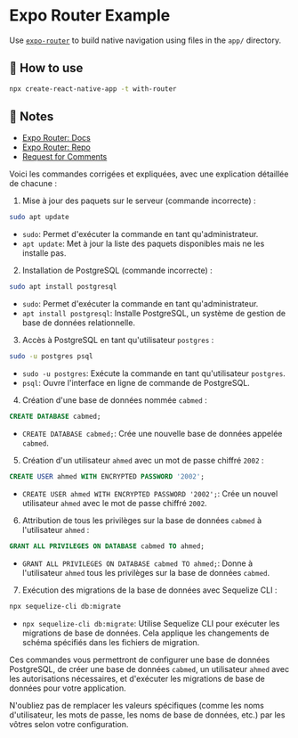 # Expo Router Example

Use [`expo-router`](https://expo.github.io/router) to build native navigation using files in the `app/` directory.

## 🚀 How to use

```sh
npx create-react-native-app -t with-router
```

## 📝 Notes

- [Expo Router: Docs](https://expo.github.io/router)
- [Expo Router: Repo](https://github.com/expo/router)
- [Request for Comments](https://github.com/expo/router/discussions/1)
 
Voici les commandes corrigées et expliquées, avec une explication détaillée de chacune :

1. Mise à jour des paquets sur le serveur (commande incorrecte) :
```bash
sudo apt update
```
- `sudo`: Permet d'exécuter la commande en tant qu'administrateur.
- `apt update`: Met à jour la liste des paquets disponibles mais ne les installe pas.

2. Installation de PostgreSQL (commande incorrecte) :
```bash
sudo apt install postgresql
```
- `sudo`: Permet d'exécuter la commande en tant qu'administrateur.
- `apt install postgresql`: Installe PostgreSQL, un système de gestion de base de données relationnelle.

3. Accès à PostgreSQL en tant qu'utilisateur `postgres` :
```bash
sudo -u postgres psql
```
- `sudo -u postgres`: Exécute la commande en tant qu'utilisateur `postgres`.
- `psql`: Ouvre l'interface en ligne de commande de PostgreSQL.

4. Création d'une base de données nommée `cabmed` :
```sql
CREATE DATABASE cabmed;
```
- `CREATE DATABASE cabmed;`: Crée une nouvelle base de données appelée `cabmed`.

5. Création d'un utilisateur `ahmed` avec un mot de passe chiffré `2002` :
```sql
CREATE USER ahmed WITH ENCRYPTED PASSWORD '2002';
```
- `CREATE USER ahmed WITH ENCRYPTED PASSWORD '2002';`: Crée un nouvel utilisateur `ahmed` avec le mot de passe chiffré `2002`.

6. Attribution de tous les privilèges sur la base de données `cabmed` à l'utilisateur `ahmed` :
```sql
GRANT ALL PRIVILEGES ON DATABASE cabmed TO ahmed;
```
- `GRANT ALL PRIVILEGES ON DATABASE cabmed TO ahmed;`: Donne à l'utilisateur `ahmed` tous les privilèges sur la base de données `cabmed`.

7. Exécution des migrations de la base de données avec Sequelize CLI :
```bash
npx sequelize-cli db:migrate
```
- `npx sequelize-cli db:migrate`: Utilise Sequelize CLI pour exécuter les migrations de base de données. Cela applique les changements de schéma spécifiés dans les fichiers de migration.

Ces commandes vous permettront de configurer une base de données PostgreSQL, de créer une base de données `cabmed`, un utilisateur `ahmed` avec les autorisations nécessaires, et d'exécuter les migrations de base de données pour votre application.

N'oubliez pas de remplacer les valeurs spécifiques (comme les noms d'utilisateur, les mots de passe, les noms de base de données, etc.) par les vôtres selon votre configuration.
